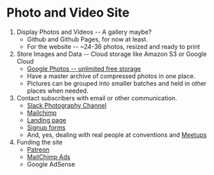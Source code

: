# Photo and Video Site  

1. Display Photos and Videos -- A gallery maybe?
    * Github and Github Pages, for now at least.
    * For the website -- ~24-36 photos, resized and ready to print
2. Store Images and Data -- Cloud storage like Amazon S3 or Google Cloud  
    * [Google Photos -- unlimited free storage](https://support.google.com/photos/answer/6220791?hl=en&ref_topic=6156061)
    * Have a master archive of compressed photos in one place.
    * Pictures can be grouped into smaller batches and held in other places when needed.
3. Contact subscribers with email or other communication.
    * [Slack Photography Channel](https://photographers.typeform.com/to/kK9nlr)
    * [Mailchimp](https://mailchimp.com/resources/mailchimp-101/)
    * [Landing page](https://mailchimp.com/features/landing-pages/)
    * [Signup forms](https://mailchimp.com/features/custom-forms/)
    * And, yes, dealing with real people at conventions and [Meetups](https://www.meetup.com/topics/photo/us/nv/las_vegas/)
4. Funding the site
    * [Patreon](https://www.patreon.com/)
    * [MailChimp Ads](https://mailchimp.com/features/custom-forms/)
    * Google AdSense
